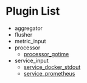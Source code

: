 # Plugin List
- aggregator
- flusher
- metric_input
- processor
	- [processor_gotime](processor/processor_gotime.md)
- service_input
	- [service_docker_stdout](service_input/service_docker_stdout.md)
	- [service_prometheus](service_input/service_prometheus.md)
